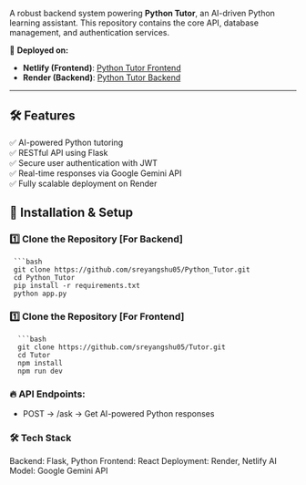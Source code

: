A robust backend system powering **Python Tutor**, an AI-driven Python learning assistant. This repository contains the core API, database management, and authentication services.

🚀 **Deployed on:**
- **Netlify (Frontend)**: [Python Tutor Frontend]((https://skc-sreyangshusarkar-funlearn.netlify.app/))
- **Render (Backend)**: [Python Tutor Backend](https://github.com/sreyangshu05/Python_Tutor/tree/master)

---

## 🛠️ Features

✅ AI-powered Python tutoring  
✅ RESTful API using Flask  
✅ Secure user authentication with JWT  
✅ Real-time responses via Google Gemini API    
✅ Fully scalable deployment on Render  


## 🚀 Installation & Setup

### 1️⃣ Clone the Repository [For Backend]
     ```bash
     git clone https://github.com/sreyangshu05/Python_Tutor.git
     cd Python_Tutor
     pip install -r requirements.txt
     python app.py

### 1️⃣ Clone the Repository [For Frontend]
      ```bash
      git clone https://github.com/sreyangshu05/Tutor.git
      cd Tutor
      npm install
      npm run dev


### 🔥 API Endpoints:
- POST -> /ask -> Get AI-powered Python responses

### 🛠️ Tech Stack
Backend: Flask, Python
Frontend: React
Deployment: Render, Netlify
AI Model: Google Gemini API


